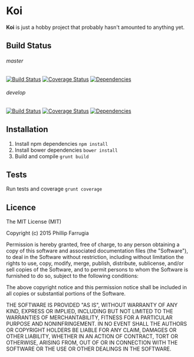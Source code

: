# Koi

**Koi** is just a hobby project that probably hasn't amounted to anything yet.

## Build Status

###### master 
[![Build Status](https://travis-ci.org/phillfarrugia/koi.svg?branch=master)](https://travis-ci.org/phillfarrugia/koi) [![Coverage Status](https://coveralls.io/repos/phillfarrugia/koi/badge.svg?branch=master)](https://coveralls.io/r/phillfarrugia/koi?branch=master) [![Dependencies](https://david-dm.org/phillfarrugia/koi/master.svg)](https://david-dm.org/phillfarrugia/koi/master)

###### develop 
[![Build Status](https://travis-ci.org/phillfarrugia/koi.svg?branch=develop)](https://travis-ci.org/phillfarrugia/koi) [![Coverage Status](https://coveralls.io/repos/phillfarrugia/koi/badge.svg?branch=develop)](https://coveralls.io/r/phillfarrugia/koi?branch=develop) [![Dependencies](https://david-dm.org/phillfarrugia/koi/develop.svg)](https://david-dm.org/phillfarrugia/koi/develop)

## Installation
1. Install npm dependencies `npm install`
2. Install bower dependencies `bower install`
3. Build and compile `grunt build`

## Tests

Run tests and coverage `grunt coverage`

## Licence

The MIT License (MIT)

Copyright (c) 2015 Phillip Farrugia

Permission is hereby granted, free of charge, to any person obtaining a copy
of this software and associated documentation files (the "Software"), to deal
in the Software without restriction, including without limitation the rights
to use, copy, modify, merge, publish, distribute, sublicense, and/or sell
copies of the Software, and to permit persons to whom the Software is
furnished to do so, subject to the following conditions:

The above copyright notice and this permission notice shall be included in all
copies or substantial portions of the Software.

THE SOFTWARE IS PROVIDED "AS IS", WITHOUT WARRANTY OF ANY KIND, EXPRESS OR
IMPLIED, INCLUDING BUT NOT LIMITED TO THE WARRANTIES OF MERCHANTABILITY,
FITNESS FOR A PARTICULAR PURPOSE AND NONINFRINGEMENT. IN NO EVENT SHALL THE
AUTHORS OR COPYRIGHT HOLDERS BE LIABLE FOR ANY CLAIM, DAMAGES OR OTHER
LIABILITY, WHETHER IN AN ACTION OF CONTRACT, TORT OR OTHERWISE, ARISING FROM,
OUT OF OR IN CONNECTION WITH THE SOFTWARE OR THE USE OR OTHER DEALINGS IN THE
SOFTWARE.
